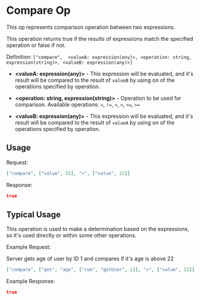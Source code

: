 # Compare Op

This op represents comparison operation between two expressions.

This operation returns true if the results of expressions match the specified operation or false if not.

Definition: `["compare",  <valueA: expression(any)>, <operation: string, expression(string)>, <valueB: expression(any)>]`

* __&lt;valueA: expression(any)&gt;__ - This expression will be evaluated, and it's result will be compared to the result of `valueB`
by using on of the operations specified by operation.

* __&lt;operation: string, expression(string)&gt;__ - Operation to be used for comparison. Available operations: `=`, `!=`, `<`, `>`, `<=`, `>=`

* __&lt;valueB: expression(any)&gt;__ - This expression will be evaluated, and it's result will be compared to the result of `valueA`
by using on of the operations specified by operation.

## Usage


Request:
```json
["compare", ["value", 55], ">", ["value", 22]]
```


Response:
```json
true
```


## Typical Usage

This operation is used to make a determination based on the expressions, so it's used directly or within some other
operations.

Example Request:

Server gets age of user by ID 1 and compares if it's age is above 22
```json
["compare", ["get", "age", ["run", "getUser", 1]], ">", ["value", 22]]
```

Example Response:
```json
true
```